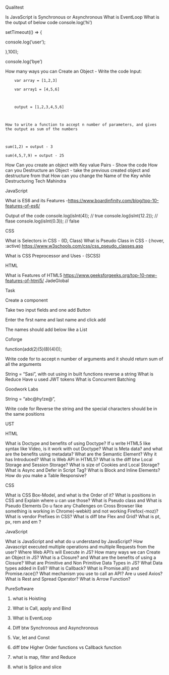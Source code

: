Qualitest



Is JavaScript is Synchronous or Asynchronous 
What is EventLoop
What is the output of below code
console.log(‘hi’)

setTimeout(() => {

console.log(‘user’);

},100);

console.log(‘bye’)



How many ways you can Create an Object - Write the code
Input: 

		var array = [1,2,3]

		var array1 = [4,5,6]



		output = [1,2,3,4,5,6]



	How to write a function to accept n number of parameters, and gives	the output as sum of the numbers



	sum(1,2) = output - 3

	sum(4,5,7,9) = output - 25 

How Can you create an object with Key value Pairs - Show the code 
How can you Destructure an Object - take the previous created object and destructure  from that
How can you change the Name of the Key while Destructuring
Tech Mahindra







JavaScript



What is ES6 and its Features 
-https://www.boardinfinity.com/blog/top-10-features-of-es6/


Output of the code
console.log(isInt(4)); // true
console.log(isInt(12.2)); // flase
console.log(isInt(0.3)); // false


CSS



What is Selectors in CSS -  (ID, Class)
What is Pseudo Class in CSS - (:hover, :active)
https://www.w3schools.com/css/css_pseudo_classes.asp


What is CSS Preprocessor and Uses - (SCSS)


HTML



What is Features of HTML5
https://www.geeksforgeeks.org/top-10-new-features-of-html5/
JadeGlobal



Task



Create a component 



Take two input fields and one add Button



Enter the first name and last name and click add



The names should add below like a List



Coforge



function(add(2)(5)(8)(4)());


Write code for to accept n number of arguments and it should return sum of all the arguments



String = “Sasi”, with out using in built functions reverse a string
What is Reduce 
Have u used JWT tokens
What is Concurrent Batching

Goodwork Labs



String = “abc@hy!ze@”,



Write code for Reverse the string and the special characters should be in the same positions



UST



HTML

What is Doctype and benefits of using Doctype?
If u write HTML5 like syntax like Video, is it work with out Doctype?
What is Meta data? and what are the benefits using metadata?
What are the Semantic Element? Why it has Introduced?
What is Web API in HTML5?
What is the diff btw Local Storage and Session Storage?
What is size of Cookies and Local Storage?
What is Async and Defer in Script Tag?
What is Block and Inline Elements?
How do you make a Table Responsive?


CSS

What is CSS Box-Model, and what is the Order of it?
What is positions in CSS and Explain where u can use those?
What is Pseudo class and What is Pseudo Elements
Do u face any Challenges on Cross Browser like something is working in Chrome(-webkit) and not working Firefox(-moz)? 
What is vendor Prefixes in CSS?
What is diff btw Flex and Grid?
What is pt, px, rem and em ?


JavaScript

What is JavaScript and what do u understand by JavaScript?
How Javascript executed multiple operations and multiple Requests from the user?
Where Web API’s will Execute in JS?
How many ways we can Create an Object in JS?
What is a Closure? and What are the benefits of using a Closure?
What are Primitive and Non Primitive Data Types in JS? What Data types added in Es6?
What is Callback?
What is Promise.all() and Promise.race()?
What mechanism you use to call an API? Are u used Axios?
What is Rest and Spread Operator?
What is Arrow Function?

PureSoftware



1. what is Hoisting

2. What is Call, apply and Bind

3. What is EventLoop

4. Diff btw Synchronous and Asynchronous

5. Var, let and Const

6. diff btw Higher Order functions vs Callback function

7. what is map, filter and Reduce

8. what is Splice and slice